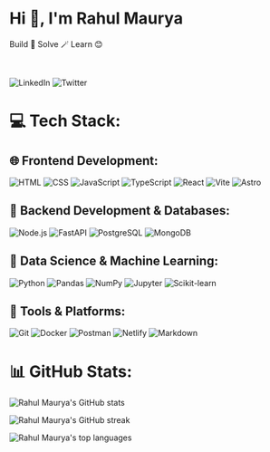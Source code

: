 # Hi 👋, I'm Rahul Maurya

Build 🔨 Solve 🪄 Learn 😊

<br/>

![LinkedIn](https://img.shields.io/badge/LinkedIn-k26rahul-0A66C2?style=for-the-badge&logo=linkedin&logoColor=white)
![Twitter](https://img.shields.io/badge/Twitter-k26rahul-000000?style=for-the-badge&logo=x&logoColor=white)

# 💻 Tech Stack:

## 🌐 Frontend Development:

![HTML](https://img.shields.io/badge/HTML-239120?style=for-the-badge&logo=html5&logoColor=white)
![CSS](https://img.shields.io/badge/CSS-1572B6?style=for-the-badge&logo=css3&logoColor=white)
![JavaScript](https://img.shields.io/badge/JavaScript-F7DF1E?style=for-the-badge&logo=javascript&logoColor=black)
![TypeScript](https://img.shields.io/badge/TypeScript-007ACC?style=for-the-badge&logo=typescript&logoColor=white)
![React](https://img.shields.io/badge/React-20232A?style=for-the-badge&logo=react&logoColor=61DAFB)
![Vite](https://img.shields.io/badge/Vite-646CFF?style=for-the-badge&logo=vite&logoColor=white)
![Astro](https://img.shields.io/badge/Astro-FF5D01?style=for-the-badge&logo=astro&logoColor=white)

## 🔧 Backend Development & Databases:

![Node.js](https://img.shields.io/badge/Node.js-43853D?style=for-the-badge&logo=nodedotjs&logoColor=white)
![FastAPI](https://img.shields.io/badge/FastAPI-009688?style=for-the-badge&logo=fastapi&logoColor=white)
![PostgreSQL](https://img.shields.io/badge/PostgreSQL-316192?style=for-the-badge&logo=postgresql&logoColor=white)
![MongoDB](https://img.shields.io/badge/MongoDB-4EA94B?style=for-the-badge&logo=mongodb&logoColor=white)

## 🧠 Data Science & Machine Learning:

![Python](https://img.shields.io/badge/Python-3776AB?style=for-the-badge&logo=python&logoColor=white)
![Pandas](https://img.shields.io/badge/Pandas-150458?style=for-the-badge&logo=pandas&logoColor=white)
![NumPy](https://img.shields.io/badge/NumPy-013243?style=for-the-badge&logo=numpy&logoColor=white)
![Jupyter](https://img.shields.io/badge/Jupyter-F37626?style=for-the-badge&logo=jupyter&logoColor=white)
![Scikit-learn](https://img.shields.io/badge/scikit--learn-F7931E?style=for-the-badge&logo=scikitlearn&logoColor=white)

## 🚀 Tools & Platforms:

![Git](https://img.shields.io/badge/Git-F05032?style=for-the-badge&logo=git&logoColor=white)
![Docker](https://img.shields.io/badge/Docker-2496ED?style=for-the-badge&logo=docker&logoColor=white)
![Postman](https://img.shields.io/badge/Postman-FF6C37?style=for-the-badge&logo=postman&logoColor=white)
![Netlify](https://img.shields.io/badge/Netlify-00C7B7?style=for-the-badge&logo=netlify&logoColor=white)
![Markdown](https://img.shields.io/badge/Markdown-000000?style=for-the-badge&logo=markdown&logoColor=white)

# 📊 GitHub Stats:

![Rahul Maurya's GitHub stats](https://github-readme-stats.vercel.app/api?username=k26rahul&theme=dark&hide_border=false&include_all_commits=true&count_private=false&show_icons=true&rank_icon=github&ring_color=0f0)
<br/>

![Rahul Maurya's GitHub streak](https://github-readme-streak-stats.herokuapp.com/?user=k26rahul&theme=dark&hide_border=false)
<br/>

![Rahul Maurya's top languages](https://github-readme-stats.vercel.app/api/top-langs/?username=k26rahul&theme=dark&hide_border=false&include_all_commits=true&count_private=false&layout=compact)
